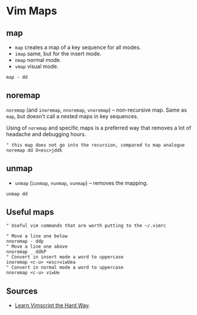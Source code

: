# Vim Maps

## map

- `map` creates a map of a key sequence for all modes.
- `imap` same, but for the insert mode.
- `nmap` normal mode.
- `vmap` visual mode.

```vim
map - dd 
```

## noremap

`noremap` (and `inoremap`, `nnoremap`, `vnoremap`) – non-recursive map.
Same as `map`, but doesn't call a nested maps in key sequences.

Using of `noremap` and specific maps is a preferred way that removes a lot of headache
and debugging hours.

```vim
" this map does not go into the recursion, compared to map analogue
noremap dd O<esc>jddk
```

## unmap

- `unmap` (`iunmap`, `nunmap`, `vunmap`) – removes the mapping.

```vim
unmap dd
```

## Useful maps

```vim
" Useful vim commands that are worth putting to the ~/.vimrc

" Move a line one below
nnoremap - ddp
" Move a line one above
nnoremap _ ddkP
" Convert in insert mode a word to uppercase
inoremap <c-u> <esc>viwUea
" Convert in normal mode a word to uppercase
nnoremap <c-u> viwUe
```

## Sources

- [Learn Vimscript the Hard Way][hard-way].


[hard-way]: https://learnvimscriptthehardway.stevelosh.com/chapters/05.html
